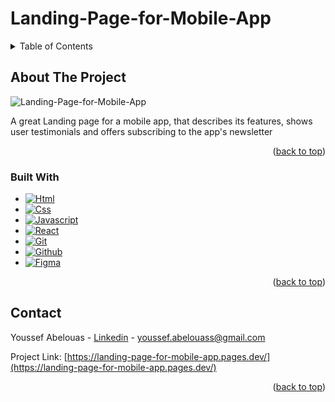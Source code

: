 # Landing-Page-for-Mobile-App


<a name="readme-top"></a>
<!-- TABLE OF CONTENTS -->
<details>
  <summary>Table of Contents</summary>
  <ol>
    <li>
      <a href="#about-the-project">About The Project</a>
      <ul>
        <li><a href="#built-with">Built With</a></li>
      </ul>
    </li>    
    <li><a href="#contact">Contact</a></li>
  </ol>
</details>



<!-- ABOUT THE PROJECT -->
## About The Project

![Landing-Page-for-Mobile-App](https://github.com/0XYoussefX0/Landing-Page-for-Mobile-App/assets/151054138/e084a4a4-63f9-4f52-beec-667caae0bb5b)

A great Landing page for a mobile app, that describes its features, shows user testimonials and offers subscribing to the app's newsletter

<p align="right">(<a href="#readme-top">back to top</a>)</p>



### Built With

* [![Html][Html]][Html-url]
* [![Css][Css]][Css-url]
* [![Javascript][Javascript]][Javascript-url]
* [![React][React]][React-url]
* [![Git][Git]][Git-url]
* [![Github][Github]][Github-url]
* [![Figma][Figma]][Figma-url]



<p align="right">(<a href="#readme-top">back to top</a>)</p>




<!-- CONTACT -->
## Contact

Youssef Abelouas - [Linkedin](https://www.linkedin.com/) - youssef.abelouass@gmail.com

Project Link: [https://landing-page-for-mobile-app.pages.dev/](https://landing-page-for-mobile-app.pages.dev/)

<p align="right">(<a href="#readme-top">back to top</a>)</p>




<!-- MARKDOWN LINKS & IMAGES -->
<!-- https://www.markdownguide.org/basic-syntax/#reference-style-links -->
[Html]: https://img.shields.io/badge/HTML-000000?style=for-the-badge&logo=html5
[Html-url]: https://developer.mozilla.org/en-US/docs/Web/HTML
[Css]: https://img.shields.io/badge/CSS-000000?style=for-the-badge&logo=css3&logoColor=%231572B6
[Css-url]: https://developer.mozilla.org/en-US/docs/Web/CSS
[Javascript]: https://img.shields.io/badge/JAVASCRIPT-000000?style=for-the-badge&logo=javascript
[Javascript-url]: https://developer.mozilla.org/en-US/docs/Web/JavaScript
[React]: https://img.shields.io/badge/REACT-000000?style=for-the-badge&logo=react
[React-url]: https://react.dev/
[Git]: https://img.shields.io/badge/GIT-000000?style=for-the-badge&logo=git
[Git-url]: https://git-scm.com/
[Github]: https://img.shields.io/badge/GITHUB-000000?style=for-the-badge&logo=github
[Github-url]: https://github.com/
[Figma]: https://img.shields.io/badge/FIGMA-000000?style=for-the-badge&logo=figma
[Figma-url]: https://www.figma.com/
